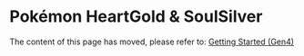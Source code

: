 # Pokémon HeartGold & SoulSilver
The content of this page has moved, please refer to: [Getting Started (Gen4)](/docs/generation-iv/guides/getting_started/)